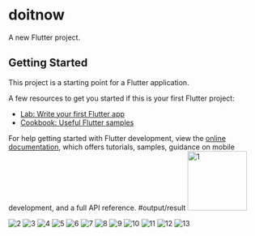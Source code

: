 # doitnow

A new Flutter project.

## Getting Started

This project is a starting point for a Flutter application.

A few resources to get you started if this is your first Flutter project:

- [Lab: Write your first Flutter app](https://docs.flutter.dev/get-started/codelab)
- [Cookbook: Useful Flutter samples](https://docs.flutter.dev/cookbook)

For help getting started with Flutter development, view the
[online documentation](https://docs.flutter.dev/), which offers tutorials,
samples, guidance on mobile development, and a full API reference.
#output/result
<img width="117" alt="1" src="![1](https://user-images.githubusercontent.com/125723825/232845210-6f6ca6a0-735c-4278-bc8e-a0a7bdc11cc2.jpg)">


![2](https://user-images.githubusercontent.com/125723825/232845235-e3c17ab0-d95d-4b67-b73b-fee5da2233bc.jpg)
![3](https://user-images.githubusercontent.com/125723825/232845270-6f7d721b-b418-4268-a7c7-a4282457128d.jpg)
![4](https://user-images.githubusercontent.com/125723825/232845294-183193ed-01fa-4b06-a583-72bea897d9b3.jpg)
![5](https://user-images.githubusercontent.com/125723825/232845314-91cf4cf1-575f-4d42-8590-49c2f5c25d2a.jpg)
![6](https://user-images.githubusercontent.com/125723825/232845387-6a42319a-d566-4b11-9851-3d78718b35e6.jpg)
![7](https://user-images.githubusercontent.com/125723825/232845413-a5def7e1-943d-4f79-afe8-fb27d2b981e5.jpg)
![8](https://user-images.githubusercontent.com/125723825/232845441-b47badc5-d0bf-410b-b262-694377c090e7.jpg)
![9](https://user-images.githubusercontent.com/125723825/232845460-ca98e878-987c-49e6-8a05-aace1853306b.jpg)
![10](https://user-images.githubusercontent.com/125723825/232845482-f04d647f-c88f-420e-ac63-12160ee29f4e.jpg)
![11](https://user-images.githubusercontent.com/125723825/232845500-1f473068-cfa5-4eb6-bb8b-08470f250765.jpg)
![12](https://user-images.githubusercontent.com/125723825/232845540-f8e45935-1b82-4523-a3a5-42844c4c2ed1.jpg)
![13](https://user-images.githubusercontent.com/125723825/232845563-84181ab7-2e5f-4b77-8806-2fdc3296a1c7.jpg)
